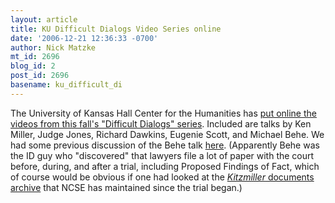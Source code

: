 ```yaml
---
layout: article
title: KU Difficult Dialogs Video Series online
date: '2006-12-21 12:36:33 -0700'
author: Nick Matzke
mt_id: 2696
blog_id: 2
post_id: 2696
basename: ku_difficult_di
---
```

The University of Kansas Hall Center for the Humanities has [put online the videos from this fall's "Difficult Dialogs" series](http://www.hallcenter.ku.edu/~hallcenter/video/).  Included are talks by Ken Miller, Judge Jones, Richard Dawkins, Eugenie Scott, and Michael Behe.  We had some previous discussion of the Behe talk [here](/archives/2006/12/behe-reveals-th.html). (Apparently Behe was the ID guy who "discovered" that lawyers file a lot of paper with the court before, during, and after a trial, including Proposed Findings of Fact, which of course would be obvious if one had looked at the [_Kitzmiller_ documents archive](http://www2.ncseweb.org/kvd/) that NCSE has maintained since the trial began.)
